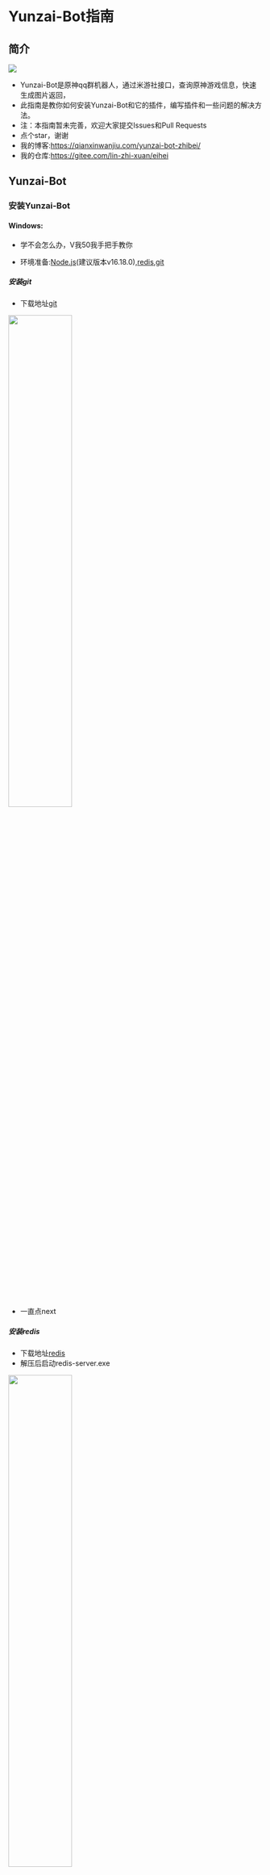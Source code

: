# Yunzai-Bot指南

## 简介

[![](https://profile-counter.glitch.me/eihei/count.svg)](https://gitee.com/lin-zhi-xuan/eihei)
- Yunzai-Bot是原神qq群机器人，通过米游社接口，查询原神游戏信息，快速生成图片返回，
- 此指南是教你如何安装Yunzai-Bot和它的插件，编写插件和一些问题的解决方法。
- 注：本指南暂未完善，欢迎大家提交Issues和Pull Requests
- 点个star，谢谢
- 我的博客:https://qianxinwanjiu.com/yunzai-bot-zhibei/
- 我的仓库:https://gitee.com/lin-zhi-xuan/eihei

## Yunzai-Bot

### 安装Yunzai-Bot

#### Windows:

- 学不会怎么办，V我50我手把手教你

- 环境准备:[Node.js][nodejs](建议版本v16.18.0),[redis][redis],[git][git]

#####  安装git

- 下载地址[git][git]

<img src="picture/Windows/Windows-git.png" width="50%">

- 一直点next

##### 安装redis

- 下载地址[redis][redis]
- 解压后启动redis-server.exe

<img src="picture/Windows/Windows-redis.png" width="50%">

##### 安装Yunzai-Bot本体

1. 新建一个文件夹(也可以不建)，命名随便，最好别用中文

2. 右键文件夹，选择git bash here
<img src="picture/Windows/Windows-gitbash.png" width="50%">

3. 克隆项目
命令
```bash
git clone --depth=1 -b main https://gitee.com/Le-niao/Yunzai-Bot.git
```
<img src="picture/Windows/Windows-gitclone1.png" width="50%">

- 这样就算成功了
<img src="picture/Windows/Windows-gitclone2.png" width="50%">

2. 进入Yunzai目录

```bash
cd Yunzai-Bot 
```
<img src="picture/Windows/Windows-cd.png" width="50%">

3. 安装pnpm，已安装的可以跳过
```bash
npm install pnpm -g
```
- （因为我已经安装过了，所以就不放图了）

- 这里会发生的一些问题问题：
    输完卡住不动了怎么办？或者提示 `npm ERR！`？或者其他的报错？  
    原因：你的服务器太逊了(网络太差了)，根本下载不动，没问题才怪了。
    解决方案：换源，执行命令来更换淘宝镜像源 `npm config set registry https://registry.npmmirror.com` 然后再次执行安装 pnpm 的命令 `npm install pnpm -g`  
    就是有点后遗症，更换镜像源后有微小概率导致后续安装出现问题，所以如果你更换了镜像源以后遇到任何问题请勿向我提问;

4. 安装依赖
```bash
pnpm install -P
```
<img src="picture/Windows/Windows-pnpm.png" width="50%">

5. 运行（首次运行按提示输入登录）
```bash
node app
```
<img src="picture/Windows/Windows-nodeapp.png" width="50%">

- 如果觉得麻烦，可使用脚本：

>新建一个文件,把后缀改成bat,然后点击编辑

```bash
start "" "C:/redis/redis-server.exe"
cd C:/Yunzai-Bot
node app
pause
```

- 第一行中，第一个双引号无需填写，第二个双引号填写你redis路径
= 第二行填写你Yunzai-Bot根目录

#### Linux

##### Ubuntu教程

- 本教程博客地址:https://qianxinwanjiu.com/yunzai-bot-linux-ubuntu/

- 小白不建议使用Linux部署！
- 不建议使用一键脚本！(除非你太废)

>本文的环境：
>纯净的Ubuntu（版本20.04）

1. 安装宝塔面板

- 为什么要安装宝塔面板？
- 因为便于管理文件（更改配置文件、上传面板图等）

>使用以下命令安装：
```bash
wget -O install.sh https://download.bt.cn/install/install-ubuntu_6.0.sh && sudo bash install.sh ed8484bec
```
>安装完成后，记得保存输出的面板地址和账号密码

<img src="picture/Ubuntu/Ubuntu-bt1.png" width="50%">

<img src="picture/Ubuntu/Ubuntu-bt2.png" width="50%">

2. 安装Nodejs与redis
- 打开面板地址，绑定手机号（如果你没有账号，请前往https://bt.cn/register.html注册）

- 登陆成功后，会显示一键安装页面，叉掉即可（不需要，因为不建站）

- 然后打开软件商店，搜索nodejs，找到nodejs版本管理器，

<img src="picture/Ubuntu/Ubuntu-bt3.png" width="50%">

- 点击安装

<img src="picture/Ubuntu/Ubuntu-bt4.png" width="50%">


- 点击安装即可

- 然后来到此界面，按下图所示操作

<img src="picture/Ubuntu/Ubuntu-bt5.png" width="50%">

- 建议使用v16.18.0

<img src="picture/Ubuntu/Ubuntu-bt6.png" width="50%">

- 安装好后，点击右侧的模块管理，来到下图所示界面，按图操作

<img src="picture/Ubuntu/Ubuntu-bt7.png" width="50%">

- 安装完成，回到软件商店，搜索redis，按下图操作

<img src="picture/Ubuntu/Ubuntu-bt8.png" width="50%">

3. 安装Yunzai
- 回到SSH终端，安装GIT，以便拉取仓库

- 执行以下命令：

```bash
sudo apt-get install git
```

<img src="picture/Ubuntu/Ubuntu-git.png" width="50%">

- 等待执行完成

- 然后拉取Yunzai，使用以下命令：
```
git clone --depth=1 -b main https://gitee.com/Le-niao/Yunzai-Bot.git
```
- 大致输出以下内容（没有ERR或error就不用管）
```log
Cloning into 'Yunzai-Bot'...
remote: Enumerating objects: 1073, done.
remote: Counting objects: 100% (1073/1073), done.
remote: Compressing objects: 100% (1053/1053), done.
remote: Total 1073 (delta 25), reused 911 (delta 2), pack-reused 0Receiving objects: 100% (1073/1073), 18.37 MiB | 9.07 MiB/s
Receiving objects: 100% (1073/1073), 27.20 MiB | 11.79 MiB/s, done.
Resolving deltas: 100% (25/25), done.
Updating files: 100% (992/992), done.
```
- 然后cd进Yunzai根目录
```bash
cd Yunzai-Bot
```
- pnpm安装过了，所以直接执行
```bash
pnpm install -P
```
输出大致如下
```log
 WARN  deprecated uuid@3.4.0: Please upgrade  to version 7 or higher.  Older versions may use Math.random() in certain circumstances, which is known to be problematic.  See https://v8.dev/blog/math-random for details.
Packages: +362
+++++++++++++++++++++++++++++++++++++++++++++++++++++++++++++++++++++++++++++++++++++++++++++++++++++++++++++++++++++++++++++++++++++++++++++++++
Packages are hard linked from the content-addressable store to the virtual store.
  Content-addressable store is at: /root/.local/share/pnpm/store/v3
  Virtual store is at:             node_modules/.pnpm
Progress: resolved 498, reused 497, downloaded 0, added 362, done

dependencies:
+ art-template 4.13.2
+ chalk 5.0.1
+ chokidar 3.5.3
+ https-proxy-agent 5.0.1
+ inquirer 8.2.4
+ lodash 4.17.21
+ log4js 6.5.2
+ md5 2.3.0
+ moment 2.29.3
+ node-fetch 3.2.6
+ node-schedule 2.1.0
+ node-xlsx 0.21.0
+ oicq 2.3.1
+ patch-package 6.5.0
+ pm2 5.2.0
+ puppeteer 13.7.0
+ redis 4.1.0
+ yaml 2.1.1

devDependencies: skipped

Done in 13.5s
```

<img src="picture/Ubuntu/Ubuntu-pnpm.png" width="50%">

- 记住！WARN不要惊慌，看到ERR或者error才是你需要解决的

- 然后node app启动机器人，按提示操作即可

##### centos:

- 本教程地址:https://qianxinwanjiu.com/yunzai-linux-centos/#comment-29
- 小白不建议使用Linux部署！
- 不建议使用一键脚本！(除非你太废)

### 基础操作

- 启动云崽： `node app`

- 查看日志： `npm run log`

- 关闭云崽： 对着机器人发送 `#关机`，或者在关掉云崽运行窗口

- 功能列表： `#帮助`

- 更新云崽： `#全部更新`,`#强制更新`，`#更新`,`git pull`

- 重置云崽的部分设置(QQ 号，主人 QQ 等)： `npm run login`

---

### 目录说明

| 目录                     | 说明                           |
| ------------------------ | ------------------------------ |
| config\config\qq.yaml    | 可以修改登录方式，QQ 号        |
| config\config\redis.yaml | redis的设置（非必要别修改）        |
| config\config\other.yaml | 可以修改主人 QQ                |
| data\face                | 存放添加表情的位置             |
| data\MysCookie           | 存放 cookie 的位置             |
| logs\                    | 存放日志文件的位置              |
| plugins\example          | 存放 js 插件的位置             |
| Yunzai-Bot\plugins       | 存放大型插件的位置，如喵喵插件 |

### 插件安装教程

- 注：均为V3插件

#### [锅巴插件](https://gitee.com/guoba-yunzai/guoba-plugin) 
- 主要提供云崽的网页端后台管理界面功能
- 安装教程：
- 第 1 步：下载插件

- 在云崽根目录下打开终端，运行

```bash
git clone --depth=1 https://gitee.com/guoba-yunzai/guoba-plugin.git ./plugins/Guoba-Plugin/
```

- 第 2 步：安装依赖

- 方式1：采用 pnpm

> 注：如果你不是通过`pnpm`安装的云崽，那么请【**不要**】使用此方式，请看`方式2`

如果你是使用`pnpm`安装的云崽，那么只需要在云崽根目录下运行此命令即可：

```bash
pnpm install --filter=guoba-plugin
```

> 注：请务必直接复制提供的命令，否则可能会导致依赖丢失的情况，若发生需自行重新安装。<br>
> `--filter=guoba-plugin`：只安装`guoba-plugin`下的依赖，其他依赖不处理，防止丢失。

- 第 3 步：运行插件

依赖安装完毕之后，直接运行即可，默认运行端口号是：50831

> 可在 config/application.yaml 中修改

启动完成之后，可以在控制台中看到网页地址，复制到浏览器中即可访问。

如果访问不到，请发送`#锅巴帮助`指令获取帮助。

#### [喵喵插件 (miao-plugin)](https://gitee.com/yoimiya-kokomi/miao-plugin)

- Miao-Plugin是一个Yunzai-Bot的升级插件，提供包括角色查询等升级功能。

- 具体功能可在安装插件后 通过 #喵喵帮助 进行查看。如需进行设置可通过 #喵喵设置 命令进行管理。

- 推荐使用git进行安装，以方便后续升级。在Yunzai根目录夹打开终端，运行

-  使用gitee

```bash
git clone https://gitee.com/yoimiya-kokomi/miao-plugin.git ./plugins/miao-plugin/
```

- 进行安装。建议使用上述命令进行安装，以便于后续更新。 管理员发送`#喵喵更新`即可自动更新

#### [抽卡插件 (flower-plugin)](https://gitee.com/Nwflower/flower-plugin)
- flower-plugin是一个适用于V3版本Yunzai-Bot的原神图鉴插件包，主要提供拓展抽卡功能，意在不修改本体抽卡卡池信息的情况下提供自定义卡池的拓展

- 在Yunzai-Bot根目录下，运行cmd，输入以下指令

```bash
git clone --depth=1 https://gitee.com/Nwflower/flower-plugin.git ./plugins/flower-plugin/
```

#### py插件

- 我个人的建议是：
- 别去费精力装了
- 直接装个nonebot不好吗
- 换个登录端口直接实现1号俩机器人

#### [单个js格式插件通用安装方法](https://gitee.com/yhArcadia/Yunzai-Bot-plugins-index?_from=gitee_search#js%E6%8F%92%E4%BB%B6%E7%B4%A2%E5%BC%95)

- 超级简单，只要把插件下载好后放入 `Yunzai-bot/plugins/example` 里即可 
<img src="picture/wenti/js-plugins.png" width="100%">


### 问题解答
- 遇到问题怎么办
  - 先不要急着问
  - 重启一下试试
  - 重装一下试试
  - 换台设备试试
  - 用这个试试https://baidu.com
  - 实在不行就别搞了
  - 把后台报错日志截图，并准备好充足的问题描述(态度要好)

<img src="picture/wenti/wenti2.png" width="50%">

  - 将后台报错日志截图和完整的问题描述发到群里。
  - 等待有人为你解答

<img src="picture/wenti/wenti1.png" width="50%">

- cookie 绑定失败？

  - 先把云崽 `#强制更新` 一下 
  - 然后重新获取cookie

- 装完 node 但是还是提示 `npm:command not found`

  - 没配置环境变量而已
  - 请自行百度搜索 `Windows环境变量设置`
  - 在用户环境变量的 Path 变量中点击编辑，添加 `C:\Program Files\nodejs` 与 `C:\Users\把这段中文替换成你自己的用户名\AppData\Roaming\npm` 字段
  - 重启电脑即可食用

- 签到显示 `验证码失败` ?

  - 问得好，好问题
  - 太正常不过，这个问题无解，有解决方法的请私发我
  - 至于什么时候会好嘛，我也不知道，你问大伟哥去

- 提示 `qq版本过低` ？

  - <img src="picture/wenti/qq.png" width="50%"> <br>此图来源于喵喵插件群
  - 亲测有效

- 提示 `请配置公共ck` ？

  - 字面意思，`#配置公共ck`然后把你的ck发给机器人
  - 或者`#使用全部ck`

- 公共 ck 查询次数已用完，暂无法查询新 uid？

  - 不用慌，再绑定一个就是了
  - 或者 `#使用全部ck`

- <img src="picture/wenti/redis.png" width="50%"> <br> MISCONF Redis is configured to save RDB
  snapshots

  - 控制面板->系统和安全->系统->高级系统设置->高级选项卡下方第一个卡片“性能”里的设置按钮->高级选项卡->虚拟内存->更改->勾选最上方自动管理所有驱动器的分页文件大小->重启电脑

- 机器人进群自动退了怎么办

  - 锅巴插件->配置管理->其它->退群人数改成 0 就行

- 如何删除插件?

  - 在 `Yunzai-bot/plugins` 文件夹里找到对应的插件右键删除即可，
  - 注：如果是插件包需要把整个文件夹都删掉

- 如何关闭入群欢迎?

  - 在 `Yunzai-bot/plugins/example` 文件夹里找到入群欢迎插件，右键删除，或者在锅巴插件中进行配置

- 机器人被冻结了，怎么办？

  - 号封了而已，没啥好办法，能解封就解不能解可以多备几个小号。关闭私聊，减少冻结频率。

- xx 功能报错，xx 功能异常？机器人打不开? 机器人坏了?
  - 重装吧兄弟
  - 也可以不重装：重置云崽步骤(数据会保留)：在云崽根目录下打开 git bash 输入`git pull`，然后再`git reset --hard origin/main`，最后再手动重启即可解决。

- 喵喵插件的 `#xx照片` `xx图片` 功能用不了？

 把 `Yunzai-Bot/plugins/miao-plugin/resources` 的 `character-img` 文件复制一份到 `Yunzai-Bot/plugins/miao-plugin/resources/miao-res-plus` 里就好了

- 机器人群聊消息发不出去，但是私聊正常？

  - 这是触发了 QQ 新版群聊风控，私聊机器人发送 <https://accounts.qq.com/safe/message/unlock?lock_info=5_5> 然后拿出你的手机，并登录机器人的手机 QQ，从机器人的手机 QQ 里打开个链接，验证就行了。

- 十连次数怎么修改？

  - [锅巴插件]里可以配置

- 服务器推荐？

  - 平时服务器都会比较贵，只有新用户和购物节会特别便宜，所以大家各凭本事吧，反正只要服务器能联网就能搭这个机器人。
  - 这里我推荐:[☞秋叶云][qiuyeyun]

- 插件除了这些还有别的吗
  - 更多的插件都在云崽官方群里，但是官方群它不对外开放...
  - 或者你可以学学自己写插件
  -不会？，那就看下面的教程吧


### 常用链接
>下载链接（均为网盘）有密码的均为114514

- redis下载链接:[☞redis][redis]
- git下载链接:[☞git][git]
- node.js下载链接:[☞node.js][nodejs]
- python3.8下载链接[☞python3.8][python]
- ffmpeg下载链接[☞ffmpeg][ffmpeg]
- 滑块验证助手下载链接[☞滑块验证][滑块验证]

>你一定用的上的地址

- 官方文档地址:[☞Yunzai-Bot][Yunzai-Bot]
- Yunzai-Bot插件库：[☞Github](https://gitee.com/yhArcadia/Yunzai-Bot-plugins-index)/[☞Gitee](https://gitee.com/yhArcadia/Yunzai-Bot-plugins-index)
- Yunzai-Bot（V3）：[☞Github](https://gitee.com/Le-niao/Yunzai-Bot)/[☞Gitee](https://gitee.com/Le-niao/Yunzai-Bot) 
- Yunzai-Bot（V2）：[☞Github](https://gitee.com/yoimiya-kokomi/Yunzai-Bot)/[☞Gitee](https://gitee.com/yoimiya-kokomi/Yunzai-Bot) 

## Yunzai-Bot插件教学

- 推荐使用vccode编写[☞下载][vccode]
 
### 单个的js插件

- 先新建一个文件，命名为Helloworld.js
- <u>命名可以改的，最好别用中文，改命名时要记得把下面的类名改了(大小写得一样)</u>

#### 输出Hello，world！

- 代码示例

```javascript
//引入Yunzai插件功能
import plugin from '../../../../../lib/plugins/plugin.js'

//导出  类  类名===文件名 继承  插件类  
export class Helloworld extends plugin {
    constructor() {
        super({
            //后端信息
            name: 'Helloworld',//插件名字，可以随便写
            dsc: 'Helloworld',//插件介绍，可以随便写
            event: 'message',//这个直接复制即可，别乱改
            priority: 250,//执行优先级：数值越低越6
            rule: [
                {
                    //正则:也就是触发指令
                    reg: '^#你好$',
                    //函数:触发上面指令后调用的函数
                    fnc: 'Helloworld'
                }
            ]
        });
    };

    //函数
    async Helloworld(e) {
        e.reply("Hello, world!");//输出Hello，world！
        //阻止消息不再往下
        return;
    };
};
```

#### reply函数的多种用法
1. 直接发送内容
```javascript
    //发送内容:
    e.reply("Hello, world!");
```

2. 是否引用回复
```javascript
//是否引用回复:
e.reply("Hello, world!", true);//false为否，true为是
```

3. 群聊是否撤回消息
```javascript
//群聊是否撤回消息:
e.reply("Hello, world!", false, { recallMsg: 5 });//最大120，0则不处理
```

4. 是否at用户:
```javascript
//是否at用户:
e.reply("Hello, world!", false, { recallMsg: 0 }, true);//false为否，true为是
```

#### 如何使用回复组件

- 代码示例

```javascript
//引入Yunzai插件功能
import plugin from '../../../../../lib/plugins/plugin.js'

//导出  类  类名:要与文件名一致 继承  插件类  
export class Helloworld extends plugin {
    constructor() {
        super({
            //后端信息
            name: 'Helloworld',//插件名字，可以随便写
            dsc: 'Helloworld',//插件介绍，可以随便写
            event: 'message',//这个直接复制即可，别乱改
            priority: 250,//执行优先级：数值越低越6
            rule: [
                {
                    //正则:也就是触发指令
                    reg: '^#你干嘛诶哟$',
                    //函数:触发上面指令后调用的函数
                    fnc: 'Helloworld'
                }
            ]
        });
    };

    //函数
    async Helloworld(e) {
        /** 设置上下文，后续接收到内容会执行hei方法 */
        this.setContext('hei');
        //发送消息
        e.reply("1+1=?");
    }

    //回复函数
    async hei(e) {
        //获取消息
        let xiaoxi = e.message;
        //判断消息
        if (xiaoxi == 3) {
            //回复
            e.reply("回答正确")
            //结束上下文
            this.finish('hei')
        }
        else {
            e.reply("回答错误")
            //再次使用执行hei方法 
            this.setContext('hei')
        }
    }
};
```
#### 各式的判断
正在编写中

### 交流群
|  群名  |      群号     |
|--------|--------------|
|[原神交流][qq]|773089934|

### 赞助

- 编写不易

- [欸嘿](https://afdian.net/a/20091124eihei)[qianxinwanjiu]()

<img src="picture/shoukuanma1.png" width="20%">
<img src="picture/shoukuanma2.png" width="20%">







[Yunzai]: https://gitee.com/Le-niao/Yunzai-Bot
[Yunzai-Bot]: https://docs.yunzai.org/
[redis]: https://wwrl.lanzouw.com/iB1f70hizgxa
[git]: https://wwrl.lanzouw.com/iBjDY0hizgre
[nodejs]: http://nodejs.cn/download/
[vccode]: https://code.visualstudio.com/
[plugins]: https://gitee.com/yhArcadia/Yunzai-Bot-plugins-index
[python]: https://wwrl.lanzouw.com/iK7uS0ixl0fi
[ffmpeg]: https://wwrl.lanzouw.com/
[滑块验证]: https://maupdate.rainchan.win/txcaptcha.apk
[qiuyeyun]: https://qiuye.cloud/
[qq]: https://qm.qq.com/cgi-bin/qm/qr?k=Cu1TnfTNNOdhx0lv17qbnTzp9lhOy_dJ&jump_from=webapi&authKey=8cmxRdVRamzJn0xPI2yet1a//X16faoVcTqD6P2vn/PIgJECkquiq8dyEoSgUJKt
